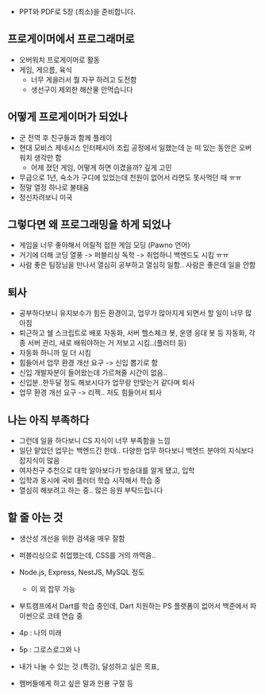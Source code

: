 - PPT와 PDF로 5장 (최소)을 준비합니다.

## 프로게이머에서 프로그래머로
- 오버워치 프로게이머로 활동
- 게임, 게으름, 육식
	- 너무 게을러서 뭘 자꾸 하려고 도전함
	- 생선구이 제외한 해산물 안먹습니다

## 어떻게 프로게이머가 되었나
- 군 전역 후 친구들과 함께 플레이
- 현대 모비스 제네시스 인터페시아 조립 공정에서 일했는데 눈 떠 있는 동안은 오버워치 생각만 함
	- 어제 졌던 게임, 어떻게 하면 이겼을까? 깊게 고민
- 무급으로 1년, 숙소가 구디에 있었는데 천원이 없어서 라면도 못사먹던 때 ㅠㅠ
- 정말 열정 하나로 불태움
- 정신차려보니 미국

## 그렇다면 왜 프로그래밍을 하게 되었나
- 게임을 너무 좋아해서 어릴적 접한 게임 모딩 (Pawno 언어)
- 거기에 더해 코딩 열풍 -> 퍼블리싱 독학 -> 취업하니 백엔드도 시킴 ㅠㅠ
- 사람 좋은 팀장님을 만나서 열심히 공부하고 열심히 일함.. 사람은 좋은데 일을 안함

## 퇴사
- 공부하다보니 유지보수가 힘든 환경이고, 업무가 많아지게 되면서 할 일이 너무 많아짐
- 퇴근하고 쉘 스크립트로 배포 자동화, 서버 헬스체크 봇, 운영 응대 봇 등 자동화, 각종 서버 관리, 새로 배워야하는 거 저보고 시킴..(플러터 등)
- 자동화 하니까 일 더 시킴
- 힘들어서 업무 환경 개선 요구 -> 신입 뽑기로 함
- 신입 개발자분이 들어왔는데 가르쳐줄 시간이 없음..
- 신입분..한두달 정도 해보시다가 업무랑 안맞는거 같다며 퇴사
- 업무 환경 개선 요구 -> 리젝.. 저도 힘들어서 퇴사

## 나는 아직 부족하다
- 그런데 일을 하다보니 CS 지식이 너무 부족함을 느낌
- 일단 맡았던 업무는 백엔드긴 한데.. 다양한 업무 하다보니 백엔드 분야의 지식보다 잡지식이 많음
- 여자친구 추천으로 대학 알아보다가 방송대를 알게 됐고, 입학
- 입학과 동시에 국비 플러터 학습 시작해서 학습 중
- 열심히 해보려고 하는 중.. 많은 응원 부탁드립니다

## 할 줄 아는 것
- 생산성 개선을 위한 검색을 매우 잘함
- 퍼블리싱으로 취업했는데, CSS를 거의 까먹음..
- Node.js, Express, NestJS, MySQL 정도
	- 이 외 잡무 가능
- 부트캠프에서 Dart를 학습 중인데, Dart 지원하는 PS 플랫폼이 없어서 백준에서 파이썬으로 코테 연습 중


- 4p : 나의 미래
- 5p : 그로스로그와 나
- 내가 나눌 수 있는 것 (특강), 달성하고 싶은 목표,
- 멤버들에게 하고 싶은 말과 인용 구절 등